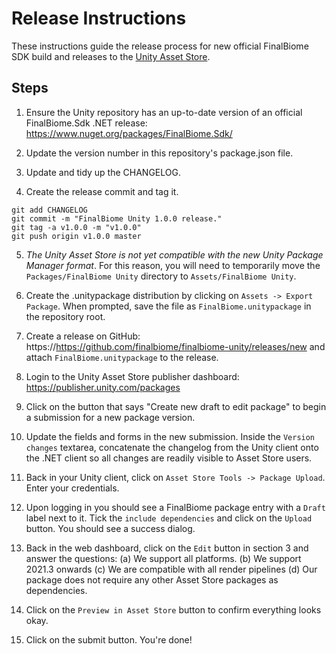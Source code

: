 # Release Instructions

These instructions guide the release process for new official FinalBiome SDK build and releases to the [Unity Asset Store](https://assetstore.unity.com/).

## Steps

1. Ensure the Unity repository has an up-to-date version of an official FinalBiome.Sdk .NET release: https://www.nuget.org/packages/FinalBiome.Sdk/

2. Update the version number in this repository's package.json file.

3. Update and tidy up the CHANGELOG.

4. Create the release commit and tag it.

```shell
git add CHANGELOG
git commit -m "FinalBiome Unity 1.0.0 release."
git tag -a v1.0.0 -m "v1.0.0"
git push origin v1.0.0 master
```

5. *The Unity Asset Store is not yet compatible with the new Unity Package Manager format*. For this reason, you will need to temporarily move the `Packages/FinalBiome Unity` directory to `Assets/FinalBiome Unity`.

6. Create the .unitypackage distribution by clicking on `Assets -> Export Package`. When prompted,
save the file as `FinalBiome.unitypackage` in the repository root.

7. Create a release on GitHub: https://https://github.com/finalbiome/finalbiome-unity/releases/new and attach `FinalBiome.unitypackage` to the release.

8. Login to the Unity Asset Store publisher dashboard: https://publisher.unity.com/packages

9. Click on the button that says "Create new draft to edit package" to begin a submission for a new package version.

10. Update the fields and forms in the new submission. Inside the `Version changes` textarea, concatenate the changelog from the Unity client onto the .NET client so all changes are readily visible to Asset Store
users.

11. Back in your Unity client, click on `Asset Store Tools -> Package Upload`. Enter your credentials.

12. Upon logging in you should see a FinalBiome package entry with a `Draft` label next to it. Tick the `include dependencies` and click on the `Upload` button. You should see a success dialog.

13. Back in the web dashboard, click on the `Edit` button in section 3 and answer the questions: (a) We support all platforms. (b) We support 2021.3 onwards (c) We are compatible with all render pipelines (d) Our package does not require any other Asset Store packages as dependencies.

14. Click on the `Preview in Asset Store` button to confirm everything looks okay.

15. Click on the submit button. You're done!
